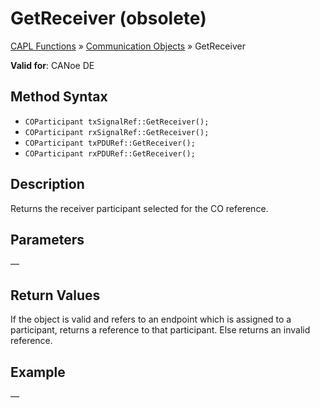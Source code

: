 # GetReceiver (obsolete)

[CAPL Functions](../../CAPLfunctions.md) » [Communication Objects](../CAPLfunctionsCOOverview.md) » GetReceiver

**Valid for**: CANoe DE

## Method Syntax

- `COParticipant txSignalRef::GetReceiver();`
- `COParticipant rxSignalRef::GetReceiver();`
- `COParticipant txPDURef::GetReceiver();`
- `COParticipant rxPDURef::GetReceiver();`

## Description

Returns the receiver participant selected for the CO reference.

## Parameters

—

## Return Values

If the object is valid and refers to an endpoint which is assigned to a participant, returns a reference to that participant. Else returns an invalid reference.

## Example

—
